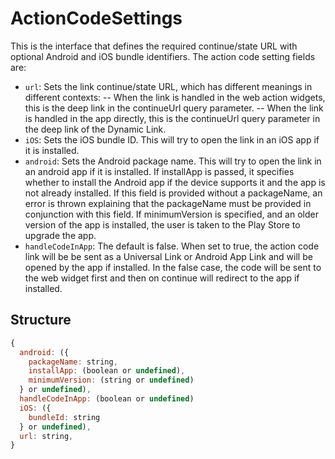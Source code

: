 # ActionCodeSettings

This is the interface that defines the required continue/state URL with optional Android and iOS bundle identifiers. The action code setting fields are:

- `url`: Sets the link continue/state URL, which has different meanings in different contexts:
-- When the link is handled in the web action widgets, this is the deep link in the continueUrl query parameter.
-- When the link is handled in the app directly, this is the continueUrl query parameter in the deep link of the Dynamic Link.
- `iOS`: Sets the iOS bundle ID. This will try to open the link in an iOS app if it is installed.
- `android`: Sets the Android package name. This will try to open the link in an android app if it is installed. If installApp is passed, it specifies whether to install the Android app if the device supports it and the app is not already installed. If this field is provided without a packageName, an error is thrown explaining that the packageName must be provided in conjunction with this field. If minimumVersion is specified, and an older version of the app is installed, the user is taken to the Play Store to upgrade the app.
- `handleCodeInApp`: The default is false. When set to true, the action code link will be be sent as a Universal Link or Android App Link and will be opened by the app if installed. In the false case, the code will be sent to the web widget first and then on continue will redirect to the app if installed.

## Structure

```js
{
  android: ({ 
    packageName: string, 
    installApp: (boolean or undefined), 
    minimumVersion: (string or undefined)
  } or undefined),
  handleCodeInApp: (boolean or undefined)
  iOS: ({ 
    bundleId: string 
  } or undefined),
  url: string,
}
```
